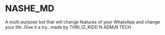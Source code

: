 # NASHE_MD
A multi purpose bot that will change features of your WhatsApp and change your life..Give it a try...made by THRI_IZ_KIDD N ADM¡N TECH
